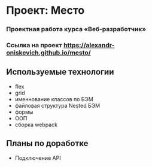 # Проект: Место

### Проектная работа курса «Веб‑разработчик»

### Ссылка на проект https://alexandr-oniskevich.github.io/mesto/

## Используемые технологии
* flex
* grid
* именнование классов по БЭМ
* файловая структура Nested БЭМ
* формы
* ООП
* сборка webpack

## Планы по доработке
* Подключение API
